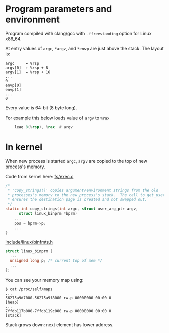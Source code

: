 # Program parameters and environment
Program compiled with clang/gcc with `-ffreestanding` option for Linux x86_64.

At entry values of `argc`, `*argv`, and `*envp` are just above the stack. The layout is:
```
argc     ← %rsp
argv[0]  ← %rsp + 8
argv[1]  ← %rsp + 16
...
0
envp[0]
envp[1]
...
0
```
Every value is 64-bit (8 byte long).

For example this below loads value of `argv` to `%rax`
```asm
    leaq 8(%rsp), %rax  # argv
```

# In kernel

When new process is started `argc`, `argv` are copied to the top of new process's memory.

Code from kernel here:
[fs/exec.c](https://github.com/torvalds/linux/blob/master/fs/exec.c#L513)
```c
/*
 * 'copy_strings()' copies argument/environment strings from the old
 * processes's memory to the new process's stack.  The call to get_user_pages()
 * ensures the destination page is created and not swapped out.
 */
static int copy_strings(int argc, struct user_arg_ptr argv,
      struct linux_binprm *bprm)
    ...
    pos = bprm->p;
    ...
}
```

[include/linux/binfmts.h](https://github.com/torvalds/linux/blob/master/include/linux/binfmts.h#L17)
```c
struct linux_binprm {
  ...
  unsigned long p; /* current top of mem */
  ...
};
```

You can see your memory map using:
```
$ cat /proc/self/maps
...
56275a9d7000-56275a9f8000 rw-p 00000000 00:00 0                          [heap]
...
7ffdb117b000-7ffdb119c000 rw-p 00000000 00:00 0                          [stack]
```
Stack grows down: next element has lower address.